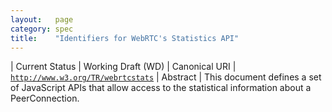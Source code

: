 ```yaml
---
layout:   page
category: spec
title:    "Identifiers for WebRTC's Statistics API"
---
```


| Current Status | Working Draft (WD)
| Canonical URI | [`http://www.w3.org/TR/webrtcstats`](http://www.w3.org/TR/webrtcstats)
| Abstract | This document defines a set of JavaScript APIs that allow access to the statistical information about a PeerConnection.